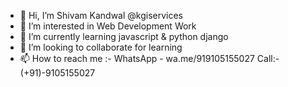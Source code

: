 - 👋 Hi, I’m Shivam Kandwal @kgiservices
- 👀 I’m interested in Web Development Work
- 🌱 I’m currently learning javascript & python django
- 💞️ I’m looking to collaborate for learning
- 📫 How to reach me :- WhatsApp - wa.me/919105155027 Call:- (+91)-9105155027

<!---
Shivam Kandwal/kgiservices is a ✨ special ✨ repository because its `README.md` (this file) appears on your GitHub profile.
You can click the Preview link to take a look at your changes.
--->
